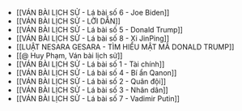 - [[VÁN BÀI LỊCH SỬ - Lá bài số 6 - Joe Biden]]
- [[VÁN BÀI LỊCH SỬ - LỜI DẪN]]
- [[VÁN BÀI LỊCH SỬ - Lá bài số 5 - Donald Trump]]
- [[VÁN BÀI LỊCH SỬ - Lá bài số 8 - Xi JinPing]]
- [[LUẬT NESARA GESARA - TÌM HIỂU MẬT MÃ DONALD TRUMP]]
- [[@ Huy Phạm, Ván bài lịch sử]]
- [[VÁN BÀI LỊCH SỬ - Lá bài số 1 - Tài chính]]
- [[VÁN BÀI LỊCH SỬ - Lá bài số 4 - Bí ẩn Qanon]]
- [[VÁN BÀI LỊCH SỬ - Lá bài số 2 - Quân đội]]
- [[VÁN BÀI LỊCH SỬ - Lá bài số 3 - Nhân dân]]
- [[VÁN BÀI LỊCH SỬ - Lá bài số 7 - Vadimir Putin]]
